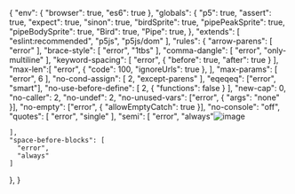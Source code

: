 {
  "env": {
    "browser": true,
    "es6": true
  },
  "globals": {
    "p5": true,
    "assert": true,
    "expect": true,
    "sinon": true,
    "birdSprite": true,
    "pipePeakSprite": true,
    "pipeBodySprite": true,
    "Bird": true,
    "Pipe": true,
  },
  "extends": [
    "eslint:recommended",
    "p5js",
    "p5js/dom"
  ],
  "rules": {
    "arrow-parens": [
      "error"
    ],
    "brace-style": [
      "error",
      "1tbs"
    ],
    "comma-dangle": [
      "error",
      "only-multiline"
    ],
    "keyword-spacing": [
      "error",
      {
        "before": true,
        "after": true
      }
    ],
    "max-len":[
      "error",
      {
        "code": 100,
        "ignoreUrls": true
      },
    ],
    "max-params": [
      "error",
      6
    ],
    "no-cond-assign": [
      2,
      "except-parens"
    ],
    "eqeqeq": ["error", "smart"],
    "no-use-before-define": [
      2,
      {
        "functions": false
      }
    ],
    "new-cap": 0,
    "no-caller": 2,
    "no-undef": 2,
    "no-unused-vars": ["error", { "args": "none" }],
    "no-empty": ["error", { "allowEmptyCatch": true }],
    "no-console": "off",
    "quotes": [
      "error",
      "single"
    ],
    "semi": [
      "error",
      "always"![image](https://github.com/user-attachments/assets/9558f6c7-d8a0-40a9-9b97-06694621c37f)

    ],
    "space-before-blocks": [
      "error",
      "always"
    ]
  },
}
